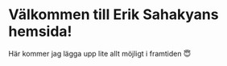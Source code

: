 # Välkommen till Erik Sahakyans hemsida!

Här kommer jag lägga upp lite allt möjligt i framtiden 😇

<!-- ```{tableofcontents}
``` -->

